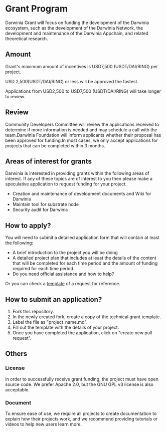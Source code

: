# Grant Program

Darwinia Grant will focus on funding the development of the Darwinia ecosystem, such as the development of the Darwinia Network, the development and maintenance of the Darwinia Appchain, and related theoretical research.

## Amount

Grant's maximum amount of incentives is USD7,500 (USDT/DAI/RING) per project.  

USD 2,500(USDT/DAI/RING) or less will be approved the fastest. 

Applications from USD2,500 to  USD7,500 (USDT/DAI/RING) will take longer to review.

## Review

Community Developers Committee will review the applications received to determine if more information is needed and may schedule a call with the team.Darwinia Foundation will inform applicants whether their proposal has been approved for funding.In most cases, we only accept applications for projects that can be completed within 3 months.

## Areas of interest for grants

Darwinia is interested in providing grants within the following areas of interest. If any of these topics are of interest to you then please make a speculative application to request funding for your project.
- Creation and maintenance of development documents and Wiki for Darwinia
- Maintain tool for substrate node
- Security audit for Darwinia

## How to apply?

You will need to submit a detailed application form that will contain at least the following: 

- A brief introduction to the project you will be doing
- A detailed project plan that includes at least the details of the content that will be completed for each time period and the amount of funding required for each time period.
- Do you need official assistance and how to help?

Or you can check a [template](./grant_application_template.md) of a request for reference.

## How to submit an application?

1. Fork this repository.
2. In the newly created fork, create a copy of the technical grant template.
3. Label the file as "project_name.md".
4. Fill out the template with the details of your project.
5. Once you have completed the application, click on "create new pull request".

## Others

### License 

in order to successfully receive grant funding, the project must have open source code. We prefer Apache 2.0, but the GNU GPL v3 license is also acceptable.

### Document

To ensure ease of use, we require all projects to create documentation to explain how their projects work, and we recommend providing tutorials or videos to help new users learn more.